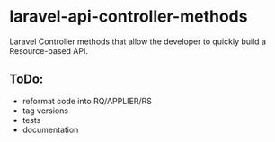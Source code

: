 # laravel-api-controller-methods
Laravel Controller methods that allow the developer to quickly build a Resource-based API.

## ToDo:
- reformat code into RQ/APPLIER/RS
- tag versions
- tests
- documentation